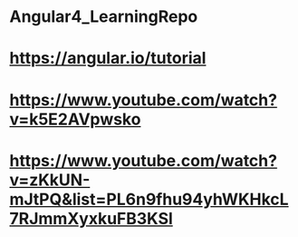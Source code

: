 # Angular4_LearningRepo

# https://angular.io/tutorial
# https://www.youtube.com/watch?v=k5E2AVpwsko
# https://www.youtube.com/watch?v=zKkUN-mJtPQ&list=PL6n9fhu94yhWKHkcL7RJmmXyxkuFB3KSl
